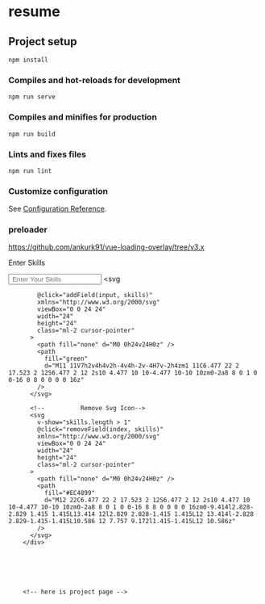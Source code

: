 # resume

## Project setup
```
npm install
```

### Compiles and hot-reloads for development
```
npm run serve
```

### Compiles and minifies for production
```
npm run build
```

### Lints and fixes files
```
npm run lint
```

### Customize configuration
See [Configuration Reference](https://cli.vuejs.org/config/).

### preloader
https://github.com/ankurk91/vue-loading-overlay/tree/v3.x



<label class="text-gray-600 font-semibold text-lg">Enter Skills</label>
        <div
          v-for="(input, index) in skills"
          :key="`skillsInput-${index}`"
          class="input wrapper flex items-center"
        >
           <input 
               v-model="input.skills"
               v-on:change="addSkills()"
               type="text" 
               class="h-10 rounded-lg outline-none p-2" 
               placeholder=" Enter Your Skills"     
          />     <svg

            @click="addField(input, skills)"
            xmlns="http://www.w3.org/2000/svg"
            viewBox="0 0 24 24"
            width="24"
            height="24"
            class="ml-2 cursor-pointer"
          >
            <path fill="none" d="M0 0h24v24H0z" />
            <path
              fill="green"
              d="M11 11V7h2v4h4v2h-4v4h-2v-4H7v-2h4zm1 11C6.477 22 2 17.523 2 12S6.477 2 12 2s10 4.477 10 10-4.477 10-10 10zm0-2a8 8 0 1 0 0-16 8 8 0 0 0 0 16z"
            />
          </svg>

          <!--          Remove Svg Icon-->
          <svg
            v-show="skills.length > 1"
            @click="removeField(index, skills)"
            xmlns="http://www.w3.org/2000/svg"
            viewBox="0 0 24 24"
            width="24"
            height="24"
            class="ml-2 cursor-pointer"
          >
            <path fill="none" d="M0 0h24v24H0z" />
            <path
              fill="#EC4899"
              d="M12 22C6.477 22 2 17.523 2 12S6.477 2 12 2s10 4.477 10 10-4.477 10-10 10zm0-2a8 8 0 1 0 0-16 8 8 0 0 0 0 16zm0-9.414l2.828-2.829 1.415 1.415L13.414 12l2.829 2.828-1.415 1.415L12 13.414l-2.828 2.829-1.415-1.415L10.586 12 7.757 9.172l1.415-1.415L12 10.586z"
            />
          </svg>
        </div>






        <!-- here is project page -->
        